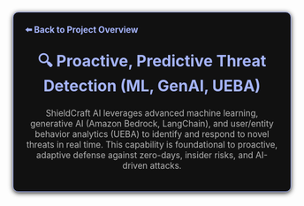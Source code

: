<section style="border:1px solid #a5b4fc; border-radius:10px; margin:1.5em 0; box-shadow:0 2px 8px #222; padding:1.5em; background:#111; color:#fff;">
<div style="margin-bottom:1.5em;">
  <a href="../../../README.md" style="color:#a5b4fc; font-weight:bold; text-decoration:none; font-size:1.1em;">⬅️ Back to Project Overview</a>
</div>
<h1 align="center" style="margin-top:0; font-size:2em; color:#a5b4fc;">🔍 Proactive, Predictive Threat Detection (ML, GenAI, UEBA)</h1>
<div style="color:#b3b3b3; text-align:center; font-size:1.1em; margin-bottom:1em;">
  ShieldCraft AI leverages advanced machine learning, generative AI (Amazon Bedrock, LangChain), and user/entity behavior analytics (UEBA) to identify and respond to novel threats in real time. This capability is foundational to proactive, adaptive defense against zero-days, insider risks, and AI-driven attacks.
</div>
</section>